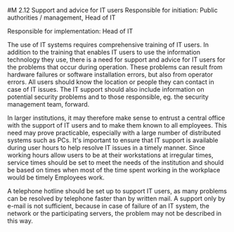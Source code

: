 #M 2.12 Support and advice for IT users
Responsible for initiation: Public authorities / management, Head of IT

Responsible for implementation: Head of IT

The use of IT systems requires comprehensive training of IT users. In addition to the training that enables IT users to use the information technology they use, there is a need for support and advice for IT users for the problems that occur during operation. These problems can result from hardware failures or software installation errors, but also from operator errors. All users should know the location or people they can contact in case of IT issues. The IT support should also include information on potential security problems and to those responsible, eg. the security management team, forward.

In larger institutions, it may therefore make sense to entrust a central office with the support of IT users and to make them known to all employees. This need may prove practicable, especially with a large number of distributed systems such as PCs. It's important to ensure that IT support is available during user hours to help resolve IT issues in a timely manner. Since working hours allow users to be at their workstations at irregular times, service times should be set to meet the needs of the institution and should be based on times when most of the time spent working in the workplace would be timely Employees work.

A telephone hotline should be set up to support IT users, as many problems can be resolved by telephone faster than by written mail. A support only by e-mail is not sufficient, because in case of failure of an IT system, the network or the participating servers, the problem may not be described in this way.



